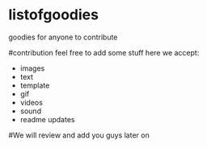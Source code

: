 # listofgoodies
goodies for anyone to contribute


#contribution feel free to add some stuff here
we accept:
- images
- text
- template
- gif
- videos
- sound
- readme updates

#We will review and add you guys later on
